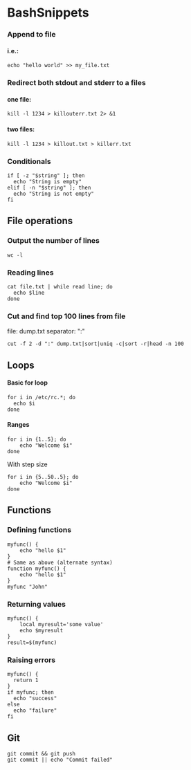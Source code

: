 # BashSnippets

### Append to file
#### i.e.:
    echo "hello world" >> my_file.txt
    
### Redirect both stdout and stderr to a files
#### one file:
    kill -l 1234 > killouterr.txt 2> &1
    
#### two files:
    kill -l 1234 > killout.txt > killerr.txt
    
    
    

### Conditionals

    if [ -z "$string" ]; then
      echo "String is empty"
    elif [ -n "$string" ]; then
      echo "String is not empty"
    fi

## File operations

### Output the number of lines
    wc -l


### Reading lines

    cat file.txt | while read line; do
      echo $line
    done
    
### Cut and find top 100 lines from file
file: dump.txt
separator: ":"

    cut -f 2 -d ":" dump.txt|sort|uniq -c|sort -r|head -n 100    
    
    
## Loops

#### Basic for loop

    for i in /etc/rc.*; do
      echo $i
    done
    
#### Ranges

    for i in {1..5}; do
        echo "Welcome $i"
    done

With step size

    for i in {5..50..5}; do
        echo "Welcome $i"
    done
    
## Functions

### Defining functions

    myfunc() {
        echo "hello $1"
    }
    # Same as above (alternate syntax)
    function myfunc() {
        echo "hello $1"
    }
    myfunc "John"
    
### Returning values

    myfunc() {
        local myresult='some value'
        echo $myresult
    }
    result=$(myfunc)
    
### Raising errors

    myfunc() {
      return 1
    }
    if myfunc; then
      echo "success"
    else
      echo "failure"
    fi

## Git

    git commit && git push
    git commit || echo "Commit failed"
